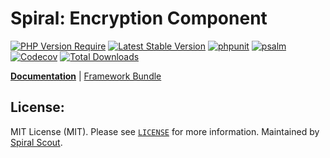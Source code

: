 # Spiral: Encryption Component

[![PHP Version Require](https://poser.pugx.org/sspiral/encrypter/require/php)](https://packagist.org/packages/sspiral/encrypter)
[![Latest Stable Version](https://poser.pugx.org/sspiral/encrypter/v/stable)](https://packagist.org/packages/sspiral/encrypter)
[![phpunit](https://github.com/sspiral/encrypter/actions/workflows/phpunit.yml/badge.svg)](https://github.com/sspiral/encrypter/actions)
[![psalm](https://github.com/sspiral/encrypter/actions/workflows/psalm.yml/badge.svg)](https://github.com/sspiral/encrypter/actions)
[![Codecov](https://codecov.io/gh/sspiral/encrypter/branch/master/graph/badge.svg)](https://codecov.io/gh/sspiral/encrypter/)
[![Total Downloads](https://poser.pugx.org/sspiral/encrypter/downloads)](https://packagist.org/packages/sspiral/encrypter)

<b>[Documentation](https://spiral.dev/docs/security-encrypter)</b> | [Framework Bundle](https://github.com/spiral/framework)

## License:

MIT License (MIT). Please see [`LICENSE`](./LICENSE) for more information. Maintained by [Spiral Scout](https://spiralscout.com).
